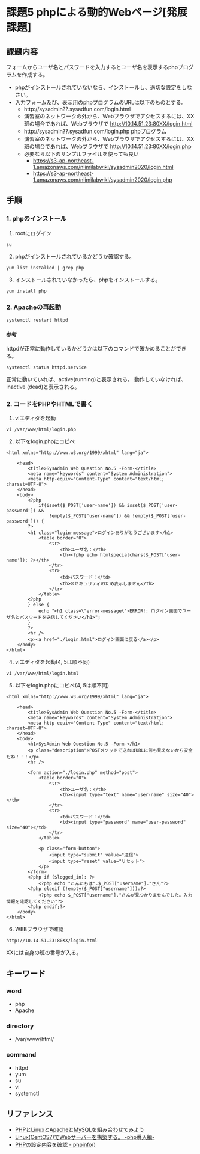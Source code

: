 # 課題5 phpによる動的Webページ[発展課題]
## 課題内容
フォームからユーザ名とパスワードを入力するとユーザ名を表示するphpプログラムを作成する。
- phpがインストールされていないなら、インストールし、適切な設定をしなさい。
- 入力フォーム及び、表示用のphpプログラムのURLは以下のものとする。
  - http://sysadmin??.sysadfun.com/login.html
  - 演習室のネットワークの外から、Webブラウザでアクセスするには、XX班の場合であれば、Webブラウザで http://10.14.51.23:80XX/login.html
  - http://sysadmin??.sysadfun.com/login.php phpプログラム
  - 演習室のネットワークの外から、Webブラウザでアクセスするには、XX班の場合であれば、Webブラウザで http://10.14.51.23:80XX/login.php
  - 必要なら以下のサンプルファイルを使っても良い
    - https://s3-ap-northeast-1.amazonaws.com/niimilabwiki/sysadmin2020/login.html
    - https://s3-ap-northeast-1.amazonaws.com/niimilabwiki/sysadmin2020/login.php
    
## 手順
### 1. phpのインストール
1. rootにログイン
```
su
```
2. phpがインストールされているかどうか確認する。
```
yum list installed | grep php
```
3. インストールされていなかったら、phpをインストールする。
```
yum install php
```
### 2. Apacheの再起動
```
systemctl restart httpd
```
#### 参考
httpdが正常に動作しているかどうかは以下のコマンドで確かめることができる。
```
systemctl status httpd.service
```
正常に動いていれば、active(running)と表示される。
動作していなければ、inactive (dead)と表示される。
### 2. コードをPHPやHTMLで書く
1. viエディタを起動
```
vi /var/www/html/login.php
```
2. 以下をlogin.phpにコピペ
```
<html xmlns="http://www.w3.org/1999/xhtml" lang="ja">

    <head>
        <title>SysAdmin Web Question No.5 -Form-</title>
        <meta name="keywords" content="System Administration">
        <meta http-equiv="Content-Type" content="text/html; charset=UTF-8">
    </head>
    <body>
        <?php
            if(isset($_POST['user-name']) && isset($_POST['user-password']) &&
            	!empty($_POST['user-name']) && !empty($_POST['user-password'])) {
        ?>
        <h1 class="login-message">ログインありがとうございます</h1>
            <table border="0">
                <tr>
                    <th>ユーザ名：</th>
                    <th><?php echo htmlspecialchars($_POST['user-name']); ?></th>
                </tr>
                <tr>
                    <td>パスワード：</td>
                    <th>※セキュリティのため表示しません</th>
                </tr>
            </table>
        <?php
        } else {
            echo "<h1 class=\"error-message\">ERROR!: ログイン画面でユーザ名とパスワードを送信してください</h1>";
        }
        ?>
        <hr />
        <p><a href="./login.html">ログイン画面に戻る</a></p>
    </body>
</html>

```
4. viエディタを起動(4, 5は順不同)
```
vi /var/www/html/login.html
```
5. 以下をlogin.phpにコピペ(4, 5は順不同)
```
<html xmlns="http://www.w3.org/1999/xhtml" lang="ja">

    <head>
        <title>SysAdmin Web Question No.5 -Form-</title>
        <meta name="keywords" content="System Administration">
        <meta http-equiv="Content-Type" content="text/html; charset=UTF-8">
    </head>
    <body>
        <h1>SysAdmin Web Question No.5 -Form-</h1>
        <p class="description">POSTメソッドで送ればURLに何も見えないから安全だね！！！</p>
        <hr />

        <form action="./login.php" method="post">
            <table border="0">
                <tr>
		            <th>ユーザ名：</th>
		            <th><input type="text" name="user-name" size="40"></th>
                </tr>
                <tr>
		            <td>パスワード：</td>
		            <td><input type="password" name="user-password" size="40"></td>		
                </tr>
            </table>

            <p class="form-button">
                <input type="submit" value="送信">
                <input type="reset" value="リセット">
            </p>
        </form>	
        <?php if ($logged_in): ?>
            <?php echo "こんにちは".$_POST["username"]."さん"?>
        <?php elseif (!empty($_POST["username"])):?>
            <?php echo $_POST["username"]."さんが見つかりませんでした。入力情報を確認してください"?>
        <?php endif;?>
    </body>
</html>
```
6. WEBブラウザで確認
```
http://10.14.51.23:80XX/login.html
```
XXには自身の班の番号が入る。

## キーワード
### word
- php
- Apache
### directory
- /var/www/html/
### command
- httpd
- yum
- su
- vi
- systemctl
## リファレンス
- [PHPとLinuxとApacheとMySQLを組み合わせてみよう](https://hacknote.jp/archives/55908/)
- [Linux(CentOS7)でWebサーバーを構築する。 -php導入編-](https://qiita.com/sango/items/a08c5b04df7125aaaad3)
- [PHPの設定内容を確認 - phpinfo()](https://webkaru.net/php/function-phpinfo/)